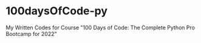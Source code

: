 # 100daysOfCode-py
My Written Codes for  Course "100 Days of Code: The Complete Python Pro Bootcamp for 2022"
